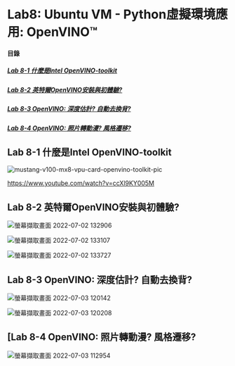 # Lab8: Ubuntu VM - Python虛擬環境應用: OpenVINO™

<a name="000"/>

#### 目錄

##### [Lab 8-1 什麼是Intel OpenVINO-toolkit](#001)
##### [Lab 8-2 英特爾OpenVINO安裝與初體驗?](#002)
##### [Lab 8-3 OpenVINO: 深度估計? 自動去換背?](#003)
##### [Lab 8-4 OpenVINO: 照片轉動漫? 風格遷移?](#004)

<a name="001"/>

## Lab 8-1 什麼是Intel OpenVINO-toolkit

![mustang-v100-mx8-vpu-card-openvino-toolkit-pic](https://user-images.githubusercontent.com/89327102/176984237-cdf783dd-38c9-4da0-939c-d005044bee37.png)

https://www.youtube.com/watch?v=ccXl9KY005M

<a name="002"/>

## Lab 8-2 英特爾OpenVINO安裝與初體驗?

![螢幕擷取畫面 2022-07-02 132906](https://user-images.githubusercontent.com/89327102/176988106-831fff65-0934-4748-b277-bdccf4a8d6fc.jpg)

![螢幕擷取畫面 2022-07-02 133107](https://user-images.githubusercontent.com/89327102/176988108-008c4e4a-d735-4d88-9cb6-530443235c69.jpg)

![螢幕擷取畫面 2022-07-02 133727](https://user-images.githubusercontent.com/89327102/176988111-c7d9e65b-07b8-492f-a7cf-f5b2038a89a9.jpg)

<a name="003"/>

## Lab 8-3 OpenVINO: 深度估計? 自動去換背?

![螢幕擷取畫面 2022-07-03 120142](https://user-images.githubusercontent.com/89327102/177024095-30d3e1c1-a51b-417c-ba37-45b196889db3.jpg)


![螢幕擷取畫面 2022-07-03 120208](https://user-images.githubusercontent.com/89327102/177024093-8faf4c55-bf99-46a5-93f5-cbe904c348b7.jpg)


<a name="004"/>

## [Lab 8-4 OpenVINO: 照片轉動漫? 風格遷移?

![螢幕擷取畫面 2022-07-03 112954](https://user-images.githubusercontent.com/89327102/177023389-4c6d7de5-c80b-4b54-abc7-2f33fd28bc4e.jpg)
